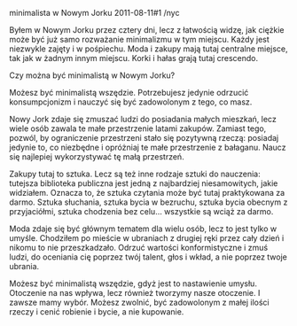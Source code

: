 minimalista w Nowym Jorku
2011-08-11#1
/nyc

Byłem w Nowym Jorku przez cztery dni, lecz z łatwością widzę, jak ciężkie może być już samo rozważanie minimalizmu w tym miejscu. Każdy jest niezwykle zajęty i w pośpiechu. Moda i zakupy mają tutaj centralne miejsce, tak jak w żadnym innym miejscu. Korki i hałas grają tutaj crescendo.

Czy można być minimalistą w Nowym Jorku?

Możesz być minimalistą wszędzie. Potrzebujesz jedynie odrzucić konsumpcjonizm i nauczyć się być zadowolonym z tego, co masz.

Nowy Jork zdaje się zmuszać ludzi do posiadania małych mieszkań, lecz wiele osób zawala te małe przestrzenie latami zakupów. Zamiast tego, pozwól, by ograniczenie przestrzeni stało się pozytywną rzeczą: posiadaj jedynie to, co niezbędne i opróżniaj te małe przestrzenie z bałaganu. Naucz się najlepiej wykorzystywać tę małą przestrzeń.

Zakupy tutaj to sztuka. Lecz są też inne rodzaje sztuki do nauczenia: tutejsza biblioteka publiczna jest jedną z najbardziej niesamowitych, jakie widziałem. Oznacza to, że sztuka czytania może być tutaj praktykowana za darmo. Sztuka słuchania, sztuka bycia w bezruchu, sztuka bycia obecnym z przyjaciółmi, sztuka chodzenia bez celu&#8230; wszystkie są wciąż za darmo.

Moda zdaje się być głównym tematem dla wielu osób, lecz to jest tylko w umyśle. Chodziłem po mieście w ubraniach z drugiej ręki przez cały dzień i nikomu to nie przeszkadzało. Odrzuć wartości konformistyczne i zmuś ludzi, do oceniania cię poprzez twój talent, głos i wkład, a nie poprzez twoje ubrania.

Możesz być minimalistą wszędzie, gdyż jest to nastawienie umysłu. Otoczenie na nas wpływa, lecz również tworzymy nasze otoczenie. I zawsze mamy wybór. Możesz zwolnić, być zadowolonym z małej ilości rzeczy i cenić robienie i bycie, a nie kupowanie.
